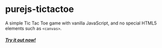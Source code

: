 # purejs-tictactoe
A simple Tic Tac Toe game with vanilla JavaScript, and no special HTML5 elements such as `<canvas>`.

##### [__Try it out now!__](https://whouishere.github.io/purejs-tictactoe)